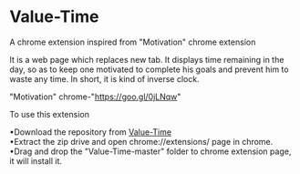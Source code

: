 # Value-Time
A chrome extension inspired from "Motivation" chrome extension

It is a web page which replaces new tab.
It displays time remaining in the day, so as to keep one motivated 
to complete his goals and prevent him to waste any time. In short, it is kind of inverse clock.

"Motivation" chrome-"https://goo.gl/0jLNqw"

To use this extension

•Download the repository from <a href="https://github.com/googleknight/Value-Time/archive/master.zip">Value-Time</a>
<br>
•Extract the zip drive and open chrome://extensions/ page in chrome.
<br>
•Drag and drop the "Value-Time-master" folder to chrome extension page, it will install it.
